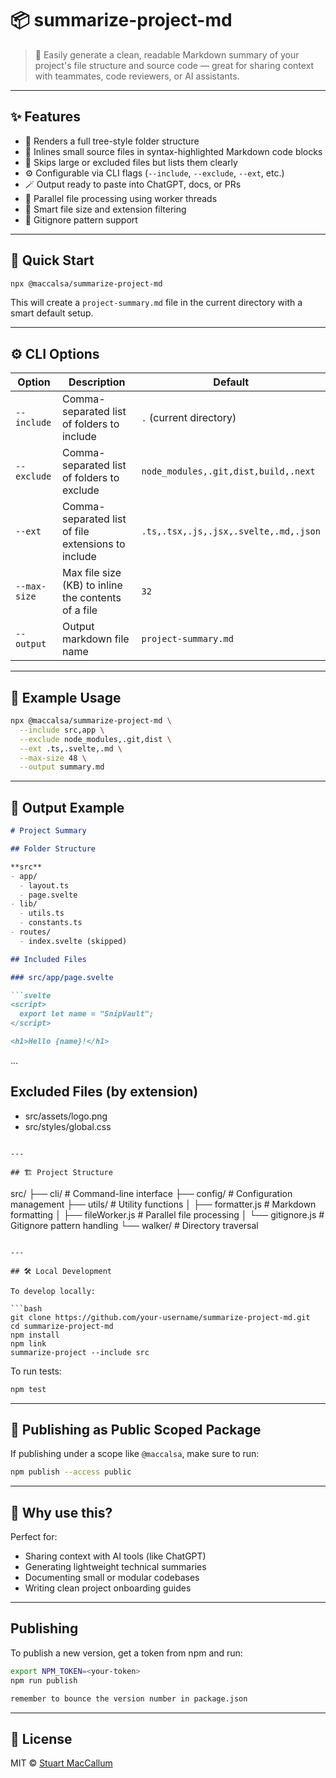 # 📦 summarize-project-md

> 🧩 Easily generate a clean, readable Markdown summary of your project's file structure and source code — great for sharing context with teammates, code reviewers, or AI assistants.

---

## ✨ Features

- 📁 Renders a full tree-style folder structure
- 📄 Inlines small source files in syntax-highlighted Markdown code blocks
- 🚫 Skips large or excluded files but lists them clearly
- ⚙️ Configurable via CLI flags (`--include`, `--exclude`, `--ext`, etc.)
- 🪄 Output ready to paste into ChatGPT, docs, or PRs
- 🔄 Parallel file processing using worker threads
- 🎯 Smart file size and extension filtering
- 📝 Gitignore pattern support

---

## 🚀 Quick Start

```bash
npx @maccalsa/summarize-project-md
```

This will create a `project-summary.md` file in the current directory with a smart default setup.

---

## ⚙️ CLI Options

| Option         | Description                                                  | Default                                |
|----------------|--------------------------------------------------------------|----------------------------------------|
| `--include`    | Comma-separated list of folders to include                   | `.` (current directory)                |
| `--exclude`    | Comma-separated list of folders to exclude                   | `node_modules,.git,dist,build,.next`   |
| `--ext`        | Comma-separated list of file extensions to include           | `.ts,.tsx,.js,.jsx,.svelte,.md,.json`  |
| `--max-size`   | Max file size (KB) to inline the contents of a file          | `32`                                   |
| `--output`     | Output markdown file name                                    | `project-summary.md`                   |

---

## 🧪 Example Usage

```bash
npx @maccalsa/summarize-project-md \
  --include src,app \
  --exclude node_modules,.git,dist \
  --ext .ts,.svelte,.md \
  --max-size 48 \
  --output summary.md
```

---

## 📄 Output Example

```md
# Project Summary

## Folder Structure

**src**
- app/
  - layout.ts
  - page.svelte
- lib/
  - utils.ts
  - constants.ts
- routes/
  - index.svelte (skipped)

## Included Files

### src/app/page.svelte

```svelte
<script>
  export let name = "SnipVault";
</script>

<h1>Hello {name}!</h1>
```

...

## Excluded Files (by extension)

- src/assets/logo.png
- src/styles/global.css
```

---

## 🏗 Project Structure

```
src/
├── cli/        # Command-line interface
├── config/     # Configuration management
├── utils/      # Utility functions
│   ├── formatter.js    # Markdown formatting
│   ├── fileWorker.js   # Parallel file processing
│   └── gitignore.js    # Gitignore pattern handling
└── walker/     # Directory traversal
```

---

## 🛠 Local Development

To develop locally:

```bash
git clone https://github.com/your-username/summarize-project-md.git
cd summarize-project-md
npm install
npm link
summarize-project --include src
```

To run tests:

```bash
npm test
```

---

## 🔐 Publishing as Public Scoped Package

If publishing under a scope like `@maccalsa`, make sure to run:

```bash
npm publish --access public
```

---

## 🧠 Why use this?

Perfect for:

- Sharing context with AI tools (like ChatGPT)
- Generating lightweight technical summaries
- Documenting small or modular codebases
- Writing clean project onboarding guides

---

## Publishing

To publish a new version, get a token from npm and run:

```bash
export NPM_TOKEN=<your-token>
npm run publish

remember to bounce the version number in package.json
```

---

## 📜 License

MIT © [Stuart MacCallum](https://github.com/maccalsa)

